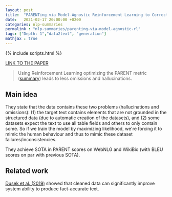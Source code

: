 ```yaml
---
layout: post
title:  "PARENTing via Model-Agnostic Reinforcement Learning to Correct Pathological Behaviors in Data-to-Text Generation"
date:   2021-02-17 20:00:00 +0200
categories: nlp-summaries
permalink : "nlp-summaries/parenting-via-model-agnostic-rl"
tags: ["Depth: 1","data2text", "generation"]
mathjax : true
---
```


{% include scripts.html %}

[LINK TO THE PAPER](https://arxiv.org/pdf/2010.10866.pdf)

> Using Reinforcement Learning optimizing the PARENT metric ([summary](https://cfierro94.github.io/nlp-summaries/parent-metric)) leads to less omissions and hallucinations.

## Main idea
They state that the data contains these two problems (hallucinations and omissions): (1) the target text contains elements that are not grounded in the structured data (due to automatic creation of the datasets), and (2) some datasets expect the text to use all table fields and others to only contain some. So if we train the model by maximizing likelihood, we're forcing it to mimic the human behaviour and thus to mimic these dataset failures/inconsistencies.

They achieve SOTA in PARENT scores on WebNLG and WikiBio (with BLEU scores on par with previous SOTA).

## Related work
[Dusek et al. (2019)](https://www.aclweb.org/anthology/W19-8652.pdf) showed that cleaned data can significantly improve system ability to produce fact-accurate text.
